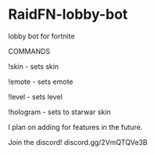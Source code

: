 # RaidFN-lobby-bot
lobby bot for fortnite

COMMANDS

!skin - sets skin

!emote - sets emote

!level - sets level

!hologram - sets to starwar skin



I plan on adding for features in the future.

Join the discord!
discord.gg/2VmQTQVe3B
